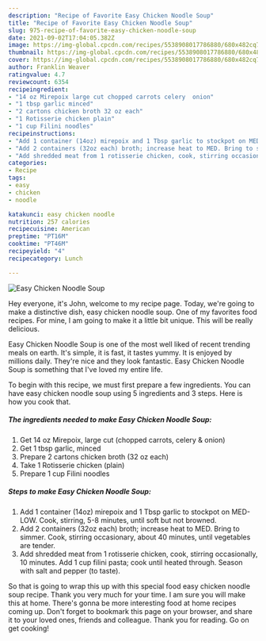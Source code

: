 ```yaml
---
description: "Recipe of Favorite Easy Chicken Noodle Soup"
title: "Recipe of Favorite Easy Chicken Noodle Soup"
slug: 975-recipe-of-favorite-easy-chicken-noodle-soup
date: 2021-09-02T17:04:05.382Z
image: https://img-global.cpcdn.com/recipes/5538908017786880/680x482cq70/easy-chicken-noodle-soup-recipe-main-photo.jpg
thumbnail: https://img-global.cpcdn.com/recipes/5538908017786880/680x482cq70/easy-chicken-noodle-soup-recipe-main-photo.jpg
cover: https://img-global.cpcdn.com/recipes/5538908017786880/680x482cq70/easy-chicken-noodle-soup-recipe-main-photo.jpg
author: Franklin Weaver
ratingvalue: 4.7
reviewcount: 6354
recipeingredient:
- "14 oz Mirepoix large cut chopped carrots celery  onion"
- "1 tbsp garlic minced"
- "2 cartons chicken broth 32 oz each"
- "1 Rotisserie chicken plain"
- "1 cup Filini noodles"
recipeinstructions:
- "Add 1 container (14oz) mirepoix and 1 Tbsp garlic to stockpot on MED-LOW.  Cook, stirring, 5-8 minutes, until soft but not browned."
- "Add 2 containers (32oz each) broth; increase heat to MED. Bring to simmer. Cook, stirring occasionary, about 40 minutes, until vegetables are tender."
- "Add shredded meat from 1 rotisserie chicken, cook, stirring occasionally, 10 minutes.  Add 1 cup filini pasta; cook until heated through. Season with salt and pepper (to taste)."
categories:
- Recipe
tags:
- easy
- chicken
- noodle

katakunci: easy chicken noodle 
nutrition: 257 calories
recipecuisine: American
preptime: "PT16M"
cooktime: "PT46M"
recipeyield: "4"
recipecategory: Lunch

---
```



![Easy Chicken Noodle Soup](https://img-global.cpcdn.com/recipes/5538908017786880/680x482cq70/easy-chicken-noodle-soup-recipe-main-photo.jpg)

Hey everyone, it's John, welcome to my recipe page. Today, we're going to make a distinctive dish, easy chicken noodle soup. One of my favorites food recipes. For mine, I am going to make it a little bit unique. This will be really delicious.



Easy Chicken Noodle Soup is one of the most well liked of recent trending meals on earth. It's simple, it is fast, it tastes yummy. It is enjoyed by millions daily. They're nice and they look fantastic. Easy Chicken Noodle Soup is something that I've loved my entire life.


To begin with this recipe, we must first prepare a few ingredients. You can have easy chicken noodle soup using 5 ingredients and 3 steps. Here is how you cook that.

<!--inarticleads1-->

##### The ingredients needed to make Easy Chicken Noodle Soup:

1. Get 14 oz Mirepoix, large cut (chopped carrots, celery &amp; onion)
1. Get 1 tbsp garlic, minced
1. Prepare 2 cartons chicken broth (32 oz each)
1. Take 1 Rotisserie chicken (plain)
1. Prepare 1 cup Filini noodles




<!--inarticleads2-->

##### Steps to make Easy Chicken Noodle Soup:

1. Add 1 container (14oz) mirepoix and 1 Tbsp garlic to stockpot on MED-LOW.  Cook, stirring, 5-8 minutes, until soft but not browned.
1. Add 2 containers (32oz each) broth; increase heat to MED. Bring to simmer. Cook, stirring occasionary, about 40 minutes, until vegetables are tender.
1. Add shredded meat from 1 rotisserie chicken, cook, stirring occasionally, 10 minutes.  Add 1 cup filini pasta; cook until heated through. Season with salt and pepper (to taste).




So that is going to wrap this up with this special food easy chicken noodle soup recipe. Thank you very much for your time. I am sure you will make this at home. There's gonna be more interesting food at home recipes coming up. Don't forget to bookmark this page on your browser, and share it to your loved ones, friends and colleague. Thank you for reading. Go on get cooking!
